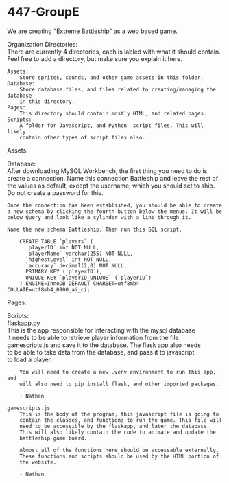 # 447-GroupE
We are creating "Extreme Battleship" as a web based game.    

Organization Directories:  
    There are currently 4 directories, each is labled with what it should contain.  
    Feel free to add a directory, but make sure you explain it here.  
      
    Assets:  
        Store sprites, sounds, and other game assets in this folder.  
    Database:  
        Store database files, and files related to creating/managing the database  
        in this directory.  
    Pages:  
        This directory should contain mostly HTML, and related pages.  
    Scripts:  
        A folder for Javascript, and Python  script files. This will likely  
        contain other types of script files also.  
  
Assets:
  
Database:  
    After downloading MySQL Workbench, the first thing you need to do is create a connection. Name this connection Battleship and leave the rest of the values as default, except the username, which you should set to ship. Do not create a password for this.

    Once the connection has been established, you should be able to create a new schema by clicking the fourth button below the menus. It will be below Query and look like a cylinder with a line through it.

    Name the new schema Battleship. Then run this SQL script.

        CREATE TABLE `players` (
          `playerID` int NOT NULL,
          `playerName` varchar(255) NOT NULL,
          `highestLevel` int NOT NULL,
          `accuracy` decimal(2,0) NOT NULL,
          PRIMARY KEY (`playerID`),
          UNIQUE KEY `playerID_UNIQUE` (`playerID`)
        ) ENGINE=InnoDB DEFAULT CHARSET=utf8mb4 COLLATE=utf8mb4_0900_ai_ci;

  
Pages:  
  
Scripts:  
    flaskapp.py  
        This is the app responsible for interacting with the mysql database  
        it needs to be able to retrieve player information from the file  
        gamescripts.js and save it to the database. The flask app also needs  
        to be able to take data from the database, and pass it to javascript  
        to load a player.  
  
        You will need to create a new .venv environment to run this app, and  
        will also need to pip install flask, and other imported packages.  
          
        - Nathan  
          
    gamescripts.js
        This is the body of the program, this javascript file is going to  
        contain the classes, and functions to run the game. This file will  
        need to be accessible by the flaskapp, and later the database.  
        This will also likely contain the code to animate and update the  
        battleship game board.  
          
        Almost all of the functions here should be accessable externally.  
        These functions and scripts should be used by the HTML portion of  
        the website.  
          
        - Nathan  